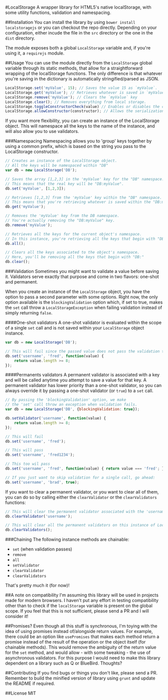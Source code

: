 #LocalStorage 
A wrapper library for HTML5's native localStorage, with some utility functions, validation and namespacing. 

##Installation
You can install the library by using `bower install localstoragejs` or you can checkout the repo directly. Depending on your configuration, either incude the file in the `src` directory or the one in the `dist` directory.

The module exposes both a global `LocalStorage` variable and, if you're using it, a `requirejs` module. 

##Usage
You can use the module directly from the `LocalStorage` global variable through its static methods, that allow for a straightforward wrapping of the localStorage functions. The only difference is that whatever you're saving in the dictionary is automatically stringified/parsed as JSON. 

````javascript
LocalStorage.set('myValue', 15); // Saves the value 15 as `myValue`.
LocalStorage.get('myValue'); // Retrieves whatever is saved in `myValue`.
LocalStorage.remove('myValue'); // Clears the `myValue` key
LocalStorage.clear(); // Removes everything from local storage.
LocalStorage.toggleConstructorCheck(value) // Enables or disables the check on the value constructor (disallows the serialization of exotic objects)
LocalStorage.allowConstructor(constructor); // Allows the serialization of the specified constructor.
````

If you want more flexibility, you can create an instance of the LocalStorage object. This will namespace all the keys to the name of the instance, and will also allow you to use validators.

###Namespacing
Namespacing allows you to 'group' keys together by using a common prefix, which is based on the string you pass to the LocalStorage constructor.

````javascript
// Creates an instance of the LocalStorage object. 
// All the keys will be namespaced within "DB"
var db = new LocalStorage('DB'); 

// Saves the array [1,2,3] in the 'myValue' key for the "DB" namespace. 
// This means that the real key will be "DB:myValue".
db.set('myValue', [1,2,3]); 

// Retrieves [1,2,3] from the 'myValue' key within the "DB" namespace. 
// This means that you're retrieving whatever is saved within the "DB:myValue" key.
db.get('myValue'); 

// Removes the 'myValue' key from the DB namespace. 
// You're actually removing the "DB:myValue" key.
db.remove('myValue'); 

// Retrieves all the keys for the current object's namespace. 
// In this instance, you're retrieving all the keys that begin with "DB:"
db.all(); 

// Clears all the keys associated to the object's namespace. 
// Here, you'll be removing all the keys that begin with "DB:"
db.clear(); 
````

###Validation
Sometimes you might want to validate a value before saving it. Validators serve exactly that purpose and come in two flavors: one-shot and permanent.

When you create an instance of the `LocalStorage` object, you have the option to pass a second parameter with some options. Right now, the only option available is the `blockingValidation` option which, if set to true, makes the `set` call throw a `LocalStorageException` when failing validation instead of simply returning `false`.

####One-shot validators
A one-shot validator is evaluated within the scope of a single `set` call and is not saved within your `LocalStorage` object instance. 

````javascript
var db = new LocalStorage('DB');

// This will fail since the passed value does not pass the validation test.
db.set('username', 'fred', function(value) {
	return value.length >= 8;
});
````

####Permanents validators
A permanent validator is associated with a key and will be called anytime you attempt to save a value for that key. A permanent validator has lower priority than a one-shot validator, so you can always override it by passing a one-shot validator (or `true`) to a `set` call. 

````javascript
// By passing the 'blockingValidation' option, we make 
// the 'set' call throw an exception when validation fails.
var db = new LocalStorage('DB', {blockingValidation: true});

db.setValidator('username', function(value) {
	return value.length >= 8;
});

// This will fail
db.set('username', 'fred');

// This will pass
db.set('username', 'fred1234');

// This too wil pass
db.set('username', 'fred', function(value) { return value === 'fred'; });

// If you just want to skip validation for a single call, go ahead:
db.set('username', 'brad', true);
````

If you want to clear a permanent validator, or you want to clear all of them, you can do so by calling either the `clearValidator` or the `clearValidators` functions:

````javascript
// This will clear the permanent validator associated with the 'username' key
db.clearValidator('username');

// This will clear all the permanent validators on this instance of LocalStorage
db.clearValidators();
````

###Chaining
The following instance methods are chainable:
- `set` (when validation passes)
- `remove`
- `all`
- `setValidator`
- `clearValidator`
- `clearValidators`

That's pretty much it (for now)!

##A note on compatibility
I'm assuming this library will be used in projects made for modern browsers. I haven't put any effort in testing compatibility other than to check if the `localStorage` variable is present on the global scope. If you feel that this is not sufficient, please send a PR and I will consider it!

##Promises?
Even though all this stuff is synchronous, I'm toying with the idea of using promises instead of/alongside return values. For example, there could be an option like `usePromises` that makes each method return a promise instead of the result of the operation or the object itself (for chainable methods). This would remove the ambiguity of the return value for the `set` method, and would allow - with some tweaking - the use of asynchronous validators. For this purpose I would need to make this library dependent on a library such as Q or BlueBird. Thoughts?

##Contributing
If you find bugs or things you don't like, please send a PR. Remember to build the minified version of library using `grunt` and update the README if required.

##License
MIT